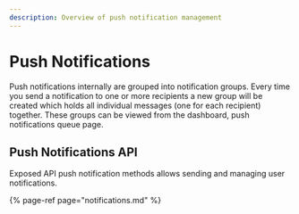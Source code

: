 ```yaml
---
description: Overview of push notification management
---
```


# Push Notifications

Push notifications internally are grouped into notification groups. Every time you send a notification to one or more recipients a new group will be created which holds all individual messages \(one for each recipient\) together. These groups can be viewed from the dashboard, push notifications queue page.

## Push Notifications API

Exposed API push notification methods allows sending and managing user notifications.

{% page-ref page="notifications.md" %}

